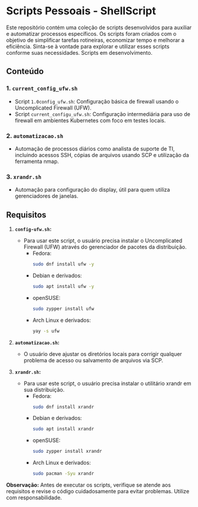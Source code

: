# Scripts Pessoais - ShellScript

Este repositório contém uma coleção de scripts desenvolvidos para auxiliar e automatizar processos específicos. Os scripts foram criados com o objetivo de simplificar tarefas rotineiras, economizar tempo e melhorar a eficiência. Sinta-se à vontade para explorar e utilizar esses scripts conforme suas necessidades. Scripts em desenvolvimento.

## Conteúdo

### 1. `current_config_ufw.sh`
   - Script `1.0config_ufw.sh`: Configuração básica de firewall usando o Uncomplicated Firewall (UFW).
   - Script `current_configu_ufw.sh`: Configuração intermediária para uso de firewall em ambientes Kubernetes com foco em testes locais.

### 2. `automatizacao.sh`
   - Automação de processos diários como analista de suporte de TI, incluindo acessos SSH, cópias de arquivos usando SCP e utilização da ferramenta nmap.

### 3. `xrandr.sh`
   - Automação para configuração do display, útil para quem utiliza gerenciadores de janelas.

## Requisitos

1. **`config-ufw.sh`:**
   - Para usar este script, o usuário precisa instalar o Uncomplicated Firewall (UFW) através do gerenciador de pacotes da distribuição.
      - Fedora:
        ```bash
        sudo dnf install ufw -y
        ```
      - Debian e derivados:
        ```bash
        sudo apt install ufw -y
        ```
      - openSUSE:
        ```bash
        sudo zypper install ufw
        ```
      - Arch Linux e derivados:
        ```bash
        yay -s ufw
        ```

2. **`automatizacao.sh`:**
   - O usuário deve ajustar os diretórios locais para corrigir qualquer problema de acesso ou salvamento de arquivos via SCP.
   
3. **`xrandr.sh`:**
   - Para usar este script, o usuário precisa instalar o utilitário xrandr em sua distribuição.
     - Fedora:
        ```bash
        sudo dnf install xrandr 
        ```
     - Debian e derivados:
        ```bash
        sudo apt install xrandr
        ```
     - openSUSE:
        ```bash
        sudo zypper install xrandr
        ```
     - Arch Linux e derivados:
        ```bash
        sudo pacman -Syu xrandr
        ```

**Observação:** Antes de executar os scripts, verifique se atende aos requisitos e revise o código cuidadosamente para evitar problemas. Utilize com responsabilidade.

